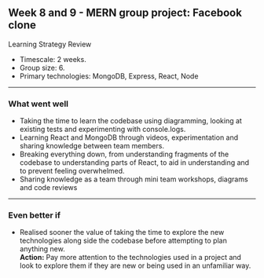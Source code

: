 ## Week 8 and 9 - MERN group project: Facebook clone
Learning Strategy Review

- Timescale: 2 weeks. 
- Group size: 6. 
- Primary technologies: MongoDB, Express, React, Node
-----------------------
### What went well
- Taking the time to learn the codebase using diagramming, looking at existing tests and experimenting with console.logs.
- Learning React and MongoDB through videos, experimentation and sharing knowledge between team members.
- Breaking everything down, from understanding fragments of the codebase to understanding parts of React, to aid in understanding and to prevent feeling overwhelmed.
- Sharing knowledge as a team through mini team workshops, diagrams and code reviews



-----------------------
### Even better if
- Realised sooner the value of taking the time to explore the new technologies along side the codebase before attempting to plan anything new.  
**Action:** Pay more attention to the technologies used in a project and look to explore them if they are new or being used in an unfamiliar way.